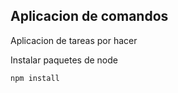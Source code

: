 ## Aplicacion de comandos

Aplicacion de tareas por hacer

Instalar paquetes de node

```
npm install
```